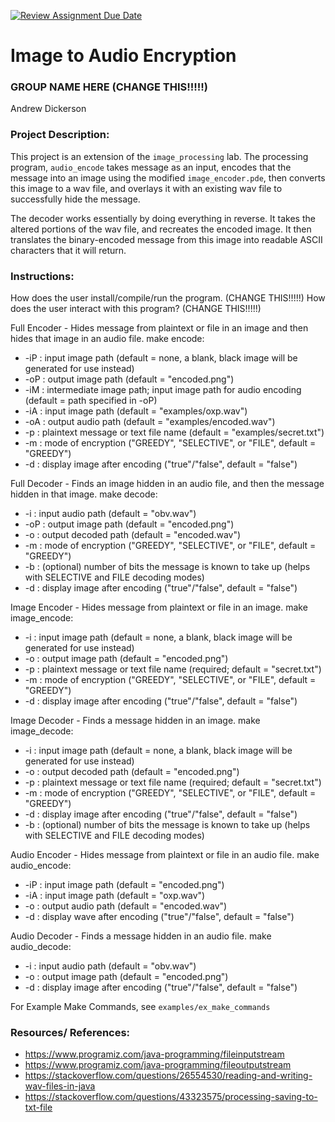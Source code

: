 [![Review Assignment Due Date](https://classroom.github.com/assets/deadline-readme-button-22041afd0340ce965d47ae6ef1cefeee28c7c493a6346c4f15d667ab976d596c.svg)](https://classroom.github.com/a/am3xLbu5)
# Image to Audio Encryption
 
### GROUP NAME HERE (CHANGE THIS!!!!!)

Andrew Dickerson
       
### Project Description:

This project is an extension of the `image_processing` lab. The processing program, `audio_encode` takes message as an input, encodes that the message into an image using the modified `image_encoder.pde`, then converts this image to a wav file, and overlays it with an existing wav file to successfully hide the message.

The decoder works essentially by doing everything in reverse. It takes the altered portions of the wav file, and recreates the encoded image. It then translates the binary-encoded message from this image into readable ASCII characters that it will return.
  
### Instructions:

How does the user install/compile/run the program. (CHANGE THIS!!!!!)
How does the user interact with this program? (CHANGE THIS!!!!!)

Full Encoder - Hides message from plaintext or file in an image and then hides that image in an audio file.
make encode:
- -iP : input image path (default = none, a blank, black image will be generated for use instead)
- -oP : output image path (default = "encoded.png")
- -iM : intermediate image path; input image path for audio encoding (default = path specified in -oP)
- -iA : input image path (default = "examples/oxp.wav")
- -oA : output audio path (default = "examples/encoded.wav")
- -p : plaintext message or text file name (default = "examples/secret.txt")
- -m : mode of encryption ("GREEDY", "SELECTIVE", or "FILE", default = "GREEDY")
- -d : display image after encoding ("true"/"false", default = "false")

Full Decoder - Finds an image hidden in an audio file, and then the message hidden in that image.
make decode:
- -i : input audio path (default = "obv.wav")
- -oP : output image path (default = "encoded.png")
- -o : output decoded path (default = "encoded.wav")
- -m : mode of encryption ("GREEDY", "SELECTIVE", or "FILE", default = "GREEDY")
- -b : (optional) number of bits the message is known to take up (helps with SELECTIVE and FILE decoding modes)
- -d : display image after encoding ("true"/"false", default = "false")

Image Encoder - Hides message from plaintext or file in an image.
make image_encode:
- -i : input image path (default = none, a blank, black image will be generated for use instead)
- -o : output image path (default = "encoded.png")
- -p : plaintext message or text file name (required; default = "secret.txt")
- -m : mode of encryption ("GREEDY", "SELECTIVE", or "FILE", default = "GREEDY")
- -d : display image after encoding ("true"/"false", default = "false")

Image Decoder - Finds a message hidden in an image.
make image_decode:
- -i : input image path (default = none, a blank, black image will be generated for use instead)
- -o : output decoded path (default = "encoded.png")
- -p : plaintext message or text file name (required; default = "secret.txt")
- -m : mode of encryption ("GREEDY", "SELECTIVE", or "FILE", default = "GREEDY")
- -d : display image after encoding ("true"/"false", default = "false")
- -b : (optional) number of bits the message is known to take up (helps with SELECTIVE and FILE decoding modes)

Audio Encoder - Hides message from plaintext or file in an audio file.
make audio_encode:
- -iP : input image path (default = "encoded.png")
- -iA : input image path (default = "oxp.wav")
- -o : output audio path (default = "encoded.wav")
- -d : display wave after encoding ("true"/"false", default = "false")

Audio Decoder - Finds a message hidden in an audio file.
make audio_decode:
- -i : input audio path (default = "obv.wav")
- -o : output image path (default = "encoded.png")
- -d : display image after encoding ("true"/"false", default = "false")

For Example Make Commands, see `examples/ex_make_commands`

### Resources/ References:

- https://www.programiz.com/java-programming/fileinputstream
- https://www.programiz.com/java-programming/fileoutputstream
- https://stackoverflow.com/questions/26554530/reading-and-writing-wav-files-in-java
- https://stackoverflow.com/questions/43323575/processing-saving-to-txt-file
